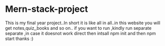 # Mern-stack-project
This is my final year project..In short it is like all in all..in this website you will get notes,quiz,,books and so on..
if you want to run ,kindly run separate separate ,in case it doesnot work direct then intsall npm init and then npm start
thanks :)
